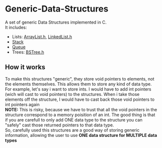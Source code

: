 # Generic-Data-Structures
A set of generic Data Structures implemented in C. <br>
It includes:
* Lists: [ArrayList.h](/src/ArrayList), [LinkedList.h](/src/LinkedList)
* [Stack](src/Stack)
* [Queue](src/Queue)
* Trees: [BSTree.h](src/BSTree)

## How it works
To make this structures "generic", they store void pointers to elements, not the elements themselves. This allows them to 
store any kind of data type. <br>
For example, let's say i want to store ints. I would have to add int pointers (wich will cast to void pointers) to the structures.
When i take those elements off the structure, I would have to cast back those void pointers to int pointers again<br>
<b>NOTE:</b> This is risky, because we have to trust that all the void pointers in the structure correspond to a memory poisition of an int. The good 
thing is that if you are carefull to only add ONE data type to the structure you can "safely" cast those returned pointers to that data type. <br>
So, carefully used this structures are a good way of storing generic information, allowing the user to use <b>ONE data structure for MULTIPLE data types</b>
